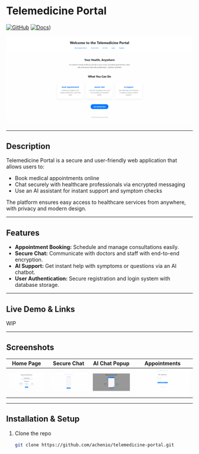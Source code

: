 # Telemedicine Portal
[![GitHub](https://img.shields.io/badge/GitHub-Repo-black?logo=github&logoColor=white)](https://github.com/achenio/telemedicine-portal)
[![Docs](https://img.shields.io/badge/Docs-API-green?logo=read-the-docs&logoColor=white)](/documentation/docs.md))

![Home Screenshot](./screenshots/screenshot_home.png)  

---

## Description

Telemedicine Portal is a secure and user-friendly web application that allows users to:

- Book medical appointments online  
- Chat securely with healthcare professionals via encrypted messaging  
- Use an AI assistant for instant support and symptom checks  

The platform ensures easy access to healthcare services from anywhere, with privacy and modern design.

---

## Features

- **Appointment Booking:** Schedule and manage consultations easily.  
- **Secure Chat:** Communicate with doctors and staff with end-to-end encryption.  
- **AI Support:** Get instant help with symptoms or questions via an AI chatbot.  
- **User Authentication:** Secure registration and login system with database storage.

---

## Live Demo & Links
WIP

---

## Screenshots

| Home Page              | Secure Chat            | AI Chat Popup          | Appointments          |
| ---------------------- | ---------------------- | ---------------------- | ---------------------- |
| ![Home Screenshot](./screenshots/screenshot_home.png) | ![Chat Screenshot](./screenshots/screenshot_securechat.png) | ![AI Chat Popup](./screenshots/screenshot_aichat.png) | ![AI Chat Popup](./screenshots/screenshot_appointmentbooking.png) |

---

## Installation & Setup

1. Clone the repo  
   ```bash
   git clone https://github.com/achenio/telemedicine-portal.git
